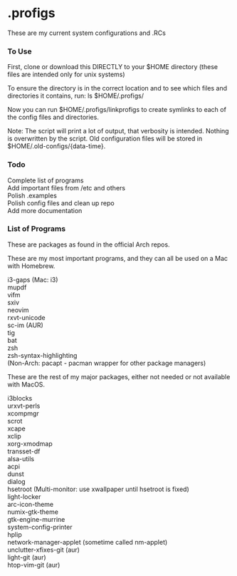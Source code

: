 # .profigs
These are my current system configurations and .RCs


### To Use
First, clone or download this DIRECTLY to your $HOME directory (these files are intended only for unix systems)

To ensure the directory is in the correct location and to see which
files and directories it contains, run: ls $HOME/.profigs/

Now you can run $HOME/.profigs/linkprofigs to create
symlinks to each of the config files and directories.

Note: The script will print a lot of output, that verbosity is
intended. Nothing is overwritten by the script. Old
configuration files will be stored in
$HOME/.old-configs/{data-time}.


### Todo
Complete list of programs\
Add important files from /etc and others\
Polish .examples\
Polish config files and clean up repo\
Add more documentation


### List of Programs
These are packages as found in the official Arch repos.

These are my most important programs, and they can all be used on a Mac with Homebrew.

i3-gaps (Mac: i3)\
mupdf\
vifm\
sxiv\
neovim\
rxvt-unicode\
sc-im (AUR)\
tig\
bat\
zsh\
zsh-syntax-highlighting\
(Non-Arch: pacapt - pacman wrapper for other package managers)

These are the rest of my major packages, either not needed or not
available with MacOS.

i3blocks\
urxvt-perls\
xcompmgr\
scrot\
xcape\
xclip\
xorg-xmodmap\
transset-df\
alsa-utils\
acpi\
dunst\
dialog\
hsetroot (Multi-monitor: use xwallpaper until hsetroot is fixed)\
light-locker\
arc-icon-theme\
numix-gtk-theme\
gtk-engine-murrine\
system-config-printer\
hplip\
network-manager-applet (sometime called nm-applet)\
unclutter-xfixes-git (aur)\
light-git (aur)\
htop-vim-git (aur)
